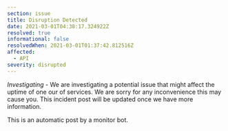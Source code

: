 ```yaml
---
section: issue
title: Disruption Detected
date: 2021-03-01T04:38:17.324922Z
resolved: true
informational: false
resolvedWhen: 2021-03-01T01:37:42.812516Z
affected:
  - API
severity: disrupted
---
```

*Investigating* - We are investigating a potential issue that might affect the uptime of one our of services. We are sorry for any inconvenience this may cause you. This incident post will be updated once we have more information.

This is an automatic post by a monitor bot.
        